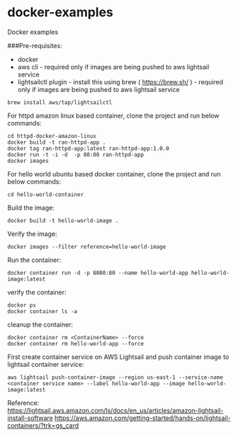 # docker-examples
Docker examples

###Pre-requisites:
* docker
* aws cli - required only if images are being pushed to aws lightsail service
* lightsailctl plugin - install this using brew ( https://brew.sh/ ) - required only if images are being pushed to aws lightsail service

`brew install aws/tap/lightsailctl`


For httpd amazon linux based container, clone the project and run below commands:
```
cd httpd-docker-amazon-linux
docker build -t ran-httpd-app .
docker tag ran-httpd-app:latest ran-httpd-app:1.0.0
docker run -t -i -d  -p 80:80 ran-httpd-app
docker images
```

For hello world ubuntu based docker container, clone the project and run below commands:
```
cd hello-world-container
```

Build the image:
```
docker build -t hello-world-image .
```

Verify the image:
```
docker images --filter reference=hello-world-image
```

Run the container:
```
docker container run -d -p 8080:80 --name hello-world-app hello-world-image:latest
```
verify the container:
```
docker ps
docker container ls -a
```

cleanup the container:
```
docker container rm <ContainerName> --force
docker container rm hello-world-app --force
```

First create container service on AWS Lightsail and push container image to lightsail container service:
```
aws lightsail push-container-image --region us-east-1 --service-name <container service name> --label hello-world-app --image hello-world-image:latest
```

Reference:
https://lightsail.aws.amazon.com/ls/docs/en_us/articles/amazon-lightsail-install-software
https://aws.amazon.com/getting-started/hands-on/lightsail-containers/?trk=gs_card

